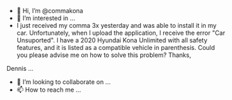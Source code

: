 - 👋 Hi, I’m @commakona
- 👀 I’m interested in ...
- I just received my comma 3x yesterday and was able to install it in my car. Unfortunately, when I upload the application, I receive the error "Car Unsuported". I have a 2020 Hyundai Kona Unlimited with all safety features, and it is listed as a compatible vehicle in parenthesis. Could you please advise me on how to solve this problem? Thanks,

Dennis ...




- 💞️ I’m looking to collaborate on ...
- 📫 How to reach me ...

<!---
commakona/commakona is a ✨ special ✨ repository because its `README.md` (this file) appears on your GitHub profile.
You can click the Preview link to take a look at your changes.
--->
